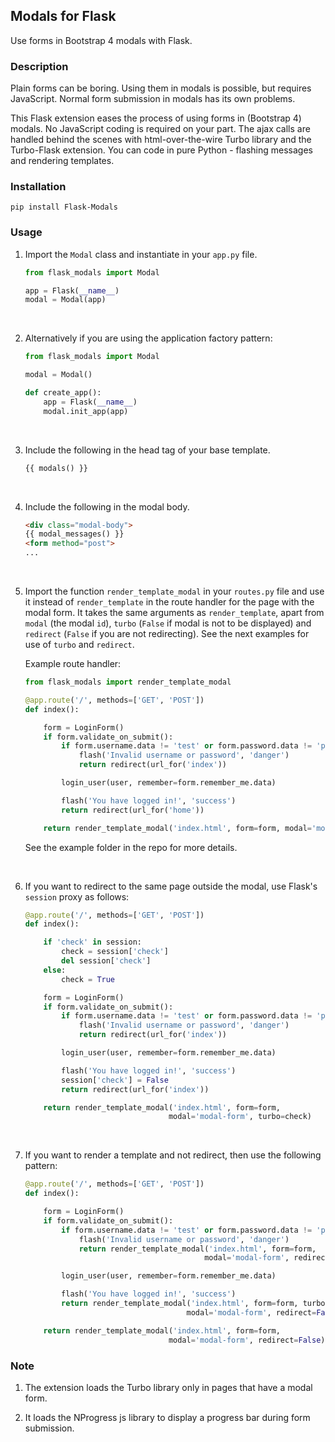 ## Modals for Flask

Use forms in Bootstrap 4 modals with Flask.

### Description

Plain forms can be boring. Using them in modals is possible, but requires
JavaScript. Normal form submission in modals has its own problems.

This Flask extension eases the process of using forms in (Bootstrap 4) modals.
No JavaScript coding is required on your part. The ajax calls are handled behind
the scenes with html-over-the-wire Turbo library and the Turbo-Flask
extension. You can code in pure Python - flashing messages and rendering
templates.

### Installation

```Shell
pip install Flask-Modals
```

### Usage

1. Import the `Modal` class and instantiate in your `app.py` file.

    ```Python
    from flask_modals import Modal

    app = Flask(__name__)
    modal = Modal(app)
    ```
<br>

2. Alternatively if you are using the application factory pattern:

    ```Python
    from flask_modals import Modal

    modal = Modal()

    def create_app():
        app = Flask(__name__)
        modal.init_app(app)
    ```
<br>

3. Include the following in the head tag of your base template.

    ```html
    {{ modals() }}
    ```
<br>

4. Include the following in the modal body.

    ```html
    <div class="modal-body">
    {{ modal_messages() }}
    <form method="post">
    ...
    ```
<br>

5. Import the function `render_template_modal` in your `routes.py` file and use
it instead of `render_template` in the route handler for the page with the modal
form. It takes the same arguments as `render_template`, apart from `modal` (the
modal `id`), `turbo` (`False` if modal is not to be displayed) and `redirect`
(`False` if you are not redirecting). See the next examples for use of `turbo` and
`redirect`.

    Example route handler:

    ```Python
    from flask_modals import render_template_modal

    @app.route('/', methods=['GET', 'POST'])
    def index():

        form = LoginForm()
        if form.validate_on_submit():
            if form.username.data != 'test' or form.password.data != 'pass':
                flash('Invalid username or password', 'danger')
                return redirect(url_for('index'))

            login_user(user, remember=form.remember_me.data)

            flash('You have logged in!', 'success')
            return redirect(url_for('home'))

        return render_template_modal('index.html', form=form, modal='modal-form')
    ```
    See the example folder in the repo for more details.
<br>

6. If you want to redirect to the same page outside the modal, use Flask's
`session` proxy as follows:

    ```Python
    @app.route('/', methods=['GET', 'POST'])
    def index():

        if 'check' in session:
            check = session['check']
            del session['check']
        else:
            check = True

        form = LoginForm()
        if form.validate_on_submit():
            if form.username.data != 'test' or form.password.data != 'pass':
                flash('Invalid username or password', 'danger')
                return redirect(url_for('index'))

            login_user(user, remember=form.remember_me.data)

            flash('You have logged in!', 'success')
            session['check'] = False
            return redirect(url_for('index'))

        return render_template_modal('index.html', form=form,
                                    modal='modal-form', turbo=check)
    ```
<br>

7. If you want to render a template and not redirect, then use the following
pattern:

    ```Python
    @app.route('/', methods=['GET', 'POST'])
    def index():

        form = LoginForm()
        if form.validate_on_submit():
            if form.username.data != 'test' or form.password.data != 'pass':
                flash('Invalid username or password', 'danger')
                return render_template_modal('index.html', form=form,
                                            modal='modal-form', redirect=False)

            login_user(user, remember=form.remember_me.data)

            flash('You have logged in!', 'success')
            return render_template_modal('index.html', form=form, turbo=False,
                                        modal='modal-form', redirect=False)

        return render_template_modal('index.html', form=form,
                                    modal='modal-form', redirect=False)
    ```

### Note

1. The extension loads the Turbo library only in pages that have a modal
form.

2. It loads the NProgress js library to display a progress bar during form
submission.  
